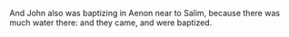 And John also was baptizing in Aenon near to Salim, because there was much water there: and they came, and were baptized.
